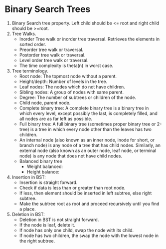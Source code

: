 # Binary Search Trees
1. Binary Search tree property. Left child should be <= root and right child should be >=root.
2. Tree Walks.
   * Inorder Tree walk or inorder tree traversal. Retrieves the elements in sorted order.
   * Preorder tree walk or traversal.
   * Postorder tree walk or traversal.
   * Level order tree walk or traversal.
   * The time complexity is theta(n) in worst case.
3. Tree terminology.
   * Root node: The topmost node without a parent.
   * Height/depth: Number of levels in the tree.
   * Leaf nodes: The nodes which do not have children.
   * Sibling nodes: A group of nodes with same parent.
   * Degree: The number of subtrees or children of the node.
   * Child node, parent node.
   * Complete binary tree: A complete binary tree is a binary tree in which every level, except possibly the last, is completely filled, and all nodes are as far left as possible.
   * Full binary tree: A full binary tree (sometimes proper binary tree or 2-tree) is a tree in which every node other than the leaves has two children. 
   * An internal node (also known as an inner node, inode for short, or branch node) is any node of a tree that has child nodes. Similarly, an external node (also known as an outer node, leaf node, or terminal node) is any node that does not have child nodes.
   * Balanced binary tree
     * Weight balanced: 
     * Height balance: 
4. Insertion in BST:
	* Insertion is straight forward.
	* Check if data is less than or greater than root node.
	* If less, then element should be inserted in left subtree, else right subtree.
	* Make the subtree root as root and proceed recursively until you find a place.
5. Deletion in BST:
	* Deletion in BST is not straight forward.
	* If the node is leaf, delete it.
	* If node has only one child, swap the node with its child.
	* If node has two children, the swap the node with the lowest node in the right subtree.
 	


